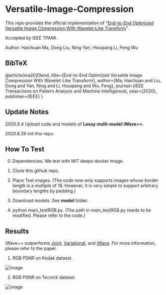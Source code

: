 # Versatile-Image-Compression

This repo provides the official implementation of "[End-to-End Optimized Versatile Image Compression With Wavelet-Like Transform](https://ieeexplore.ieee.org/document/9204799)".

Accepted by IEEE TPAMI.

Author: Haichuan Ma, Dong Liu, Ning Yan, Houqiang Li, Feng Wu

## **BibTeX**

@article{ma2020end,
  title={End-to-End Optimized Versatile Image Compression With Wavelet-Like Transform},
  author={Ma, Haichuan and Liu, Dong and Yan, Ning and Li, Houqiang and Wu, Feng},
  journal={IEEE Transactions on Pattern Analysis and Machine Intelligence},
  year={2020},
  publisher={IEEE}
}

## **Update Notes**

2020.9.4  Upload code and models of **Lossy multi-model iWave++**.

2020.8.26 Init this repo.

## **How To Test**
0. Dependencies. We test with MIT deepo docker image.

1. Clone this github repo.

2. Place Test images. (The code now only supports images whose border length is a multiple of 16. However, it is very simple to support arbitrary boundary lengths by padding.)

3. Download models. See **model** folder.

4. python main_testRGB.py. (The path in main_testRGB.py needs to be modified. Please refer to the code.)


## **Results**

iWave++ outperforms [Joint](http://papers.nips.cc/paper/8275-joint-autoregressive-and-hierarchical-priors-for-learned-image-compression), [Variational](https://arxiv.org/abs/1802.01436), and [iWave](https://ieeexplore.ieee.org/abstract/document/8931632). For more information, please refer to the paper.

1. RGB PSNR on Kodak dataset.

![image](https://github.com/mahaichuan/Versatile-Image-Compression/blob/master/figs/Kodak.PNG)

2. RGB PSNR on Tecnick dataset.

![image](https://github.com/mahaichuan/Versatile-Image-Compression/blob/master/figs/Tecnick.PNG)
